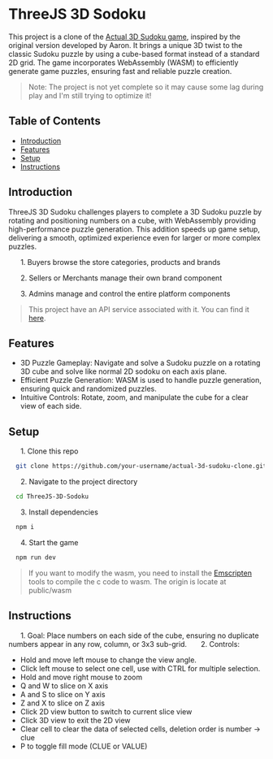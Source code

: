 # ThreeJS 3D Sodoku 

This project is a clone of the [Actual 3D Sudoku game](https://aaron-f-bianchi.itch.io/actual-3d-sudoku), inspired by the original version developed by Aaron. It brings a unique 3D twist to the classic Sudoku puzzle by using a cube-based format instead of a standard 2D grid. The game incorporates WebAssembly (WASM) to efficiently generate game puzzles, ensuring fast and reliable puzzle creation.

> Note: The project is not yet complete so it may cause some lag during play and I'm still trying to optimize it!

## Table of Contents
-   [Introduction](#Introduction)
-   [Features](#Features)
-   [Setup](#Setup)
-   [Instructions](#Instructions)

## Introduction
ThreeJS 3D Sudoku challenges players to complete a 3D Sudoku puzzle by rotating and positioning numbers on a cube, with WebAssembly providing high-performance puzzle generation. This addition speeds up game setup, delivering a smooth, optimized experience even for larger or more complex puzzles.

&nbsp;&nbsp;&nbsp;&nbsp;&nbsp;&nbsp;1. Buyers browse the store categories, products and brands

&nbsp;&nbsp;&nbsp;&nbsp;&nbsp;&nbsp;2. Sellers or Merchants manage their own brand component

&nbsp;&nbsp;&nbsp;&nbsp;&nbsp;&nbsp;3. Admins manage and control the entire platform components

> This project have an API service associated with it. You can find it [here](https://gitlab.com/kltl-ute/242k/02-be).


## Features

- 3D Puzzle Gameplay: Navigate and solve a Sudoku puzzle on a rotating 3D cube and solve like normal 2D sodoku on each axis plane.
- Efficient Puzzle Generation: WASM is used to handle puzzle generation, ensuring quick and randomized puzzles.
- Intuitive Controls: Rotate, zoom, and manipulate the cube for a clear view of each side.

## Setup
&nbsp;&nbsp;&nbsp;&nbsp;&nbsp;&nbsp;1. Clone this repo 
```bash
  git clone https://github.com/your-username/actual-3d-sudoku-clone.git
```
&nbsp;&nbsp;&nbsp;&nbsp;&nbsp;&nbsp;2. Navigate to the project directory
```bash
  cd ThreeJS-3D-Sodoku
```
&nbsp;&nbsp;&nbsp;&nbsp;&nbsp;&nbsp;3. Install dependencies
```bash
  npm i
```
&nbsp;&nbsp;&nbsp;&nbsp;&nbsp;&nbsp;4. Start the game
```bash
  npm run dev
```

> If you want to modify the wasm, you need to install the [Emscripten](https://emscripten.org) tools to compile the c code to wasm. The origin is locate at public/wasm

## Instructions

&nbsp;&nbsp;&nbsp;&nbsp;&nbsp;&nbsp;1. Goal: Place numbers on each side of the cube, ensuring no duplicate numbers appear in any row, column, or 3x3 sub-grid.
&nbsp;&nbsp;&nbsp;&nbsp;&nbsp;&nbsp;2. Controls:
- Hold and move left mouse to change the view angle.
- Click left mouse to select one cell, use with CTRL for multiple selection.
- Hold and move right mouse to zoom
- Q and W to slice on X axis
- A and S to slice on Y axis
- Z and X to slice on Z axis
- Click 2D view button to switch to current slice view
- Click 3D view to exit the 2D view
- Clear cell to clear the data of selected cells, deletion order is number -> clue
- P to toggle fill mode (CLUE or VALUE)